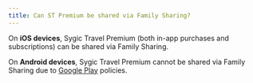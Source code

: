 ```yaml
---
title: Can ST Premium be shared via Family Sharing?
---
```


On **iOS devices**, Sygic Travel Premium (both in-app purchases and subscriptions) can be shared via Family Sharing.

On **Android devices**, Sygic Travel Premium cannot be shared via Family Sharing due to [Google Play](https://support.google.com/googleplay/answer/7007852?hl=en) policies.
